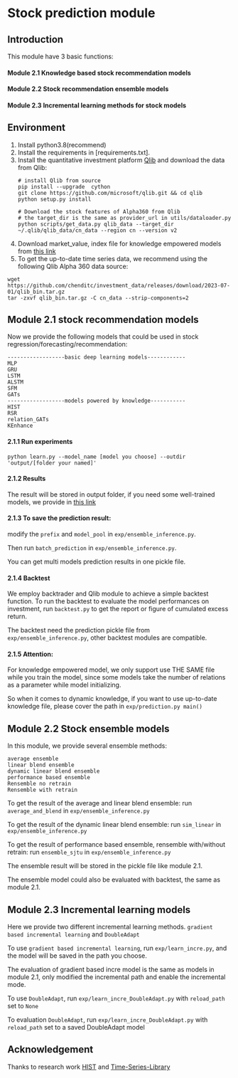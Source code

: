 # Stock prediction module


## Introduction

This module have 3 basic functions:
#### Module 2.1 Knowledge based stock recommendation models
#### Module 2.2 Stock recommendation ensemble models
#### Module 2.3 Incremental learning methods for stock models

## Environment
1. Install python3.8(recommend) 
2. Install the requirements in [requirements.txt].
3. Install the quantitative investment platform [Qlib](https://github.com/microsoft/qlib) and download the data from Qlib:
    ```
    # install Qlib from source
    pip install --upgrade  cython
    git clone https://github.com/microsoft/qlib.git && cd qlib
    python setup.py install

    # Download the stock features of Alpha360 from Qlib
    # the target_dir is the same as provider_url in utils/dataloader.py
    python scripts/get_data.py qlib_data --target_dir ~/.qlib/qlib_data/cn_data --region cn --version v2
    ```
4. Download market_value, index file for knowledge empowered models from [this link](https://drive.google.com/file/d/1KBwZ_lX___bYBIHx9VWRzRgLFb8N3-NK/view?usp=sharing)
5. To get the up-to-date time series data, we recommend using the following Qlib Alpha 360 data source:
```commandline
wget https://github.com/chenditc/investment_data/releases/download/2023-07-01/qlib_bin.tar.gz
tar -zxvf qlib_bin.tar.gz -C cn_data --strip-components=2
```

## Module 2.1 stock recommendation models
Now we provide the following models that could be used in stock regression/forecasting/recommendation:
```
------------------basic deep learning models------------
MLP
GRU
LSTM
ALSTM
SFM
GATs
------------------models powered by knowledge-----------
HIST
RSR
relation_GATs
KEnhance
```
#### 2.1.1 Run experiments
    python learn.py --model_name [model you choose] --outdir 'output/[folder your named]'
#### 2.1.2 Results
The result will be stored in output folder, if you need some well-trained models, we provide in [this link](https://drive.google.com/file/d/1yGHXZDcCgY4AAp_UM_gKXyKo25Atmoft/view?usp=sharing)

[//]: # (### Knowledge choice)
[//]: # (For models in relation_model_dict&#40;in exp/learn.py&#41;, different knowledge source could be chosen as the knowledge input, we have the following choice:)
[//]: # (```angular2html)
[//]: # (industry-relation)
[//]: # (hidy-relation[extracted from HiDy in Module 1])
[//]: # (dueefin)
[//]: # (shanghai tech)
[//]: # (Fr2kg)
[//]: # (Doc2edga)
[//]: # (```)


#### 2.1.3 To save the prediction result:
modify the ```prefix``` and ```model_pool``` in ```exp/ensemble_inference.py```.

Then run ```batch_prediction``` in ```exp/ensemble_inference.py```.

You can get multi models prediction results in one pickle file.

#### 2.1.4 Backtest

We employ backtrader and Qlib module to achieve a simple backtest function. To run the backtest to evaluate the model performances on investment, 
run ```backtest.py``` to get the report or figure of cumulated excess return.

The backtest need the prediction pickle file from ```exp/ensemble_inference.py```, other backtest modules are compatible.

#### 2.1.5 Attention:
For knowledge empowered model, we only support use THE SAME file while you train the model, since some models take the number of relations as a parameter while model initializing. 

So when it comes to dynamic knowledge, if you want to use up-to-date knowledge file, please cover the path in ```exp/prediction.py main()```

[//]: # (For example, HIST needs up-to-date market value, and we use old one now which may could impact the model's performance.)

## Module 2.2 Stock ensemble models

In this module, we provide several ensemble methods:
```angular2html
average ensemble
linear blend ensemble
dynamic linear blend ensemble
performance based ensemble
Rensemble no retrain
Rensemble with retrain
```
To get the result of the average and linear blend ensemble: run ```average_and_blend``` in ```exp/ensemble_inference.py```

To get the result of the dynamic linear blend ensemble: run ```sim_linear``` in ```exp/ensemble_inference.py```

To get the result of performance based ensemble, rensemble with/without retrain: run  ```ensemble_sjtu``` in ```exp/ensemble_inference.py```

The ensemble result will be stored in the pickle file like module 2.1.

The ensemble model could also be evaluated with backtest, the same as module 2.1.

## Module 2.3 Incremental learning models

Here we provide two different incremental learning methods. ```gradient based incremental learning``` and ```DoubleAdapt```

To use ```gradient based incremental learning```, run ```exp/learn_incre.py```, and the model will be saved in the path you choose.

The evaluation of gradient based incre model is the same as models in module 2.1, only modified the incremental path and enable the incremental mode.

To use ```DoubleAdapt```, run ```exp/learn_incre_DoubleAdapt.py``` with ```reload_path``` set to ```None```

To evaluation ```DoubleAdapt```, run ```exp/learn_incre_DoubleAdapt.py``` with ```reload_path``` set to a saved DoubleAdapt model
## Acknowledgement

Thanks to research work [HIST](https://github.com/Wentao-Xu/HIST) and [Time-Series-Library](https://github.com/thuml/Time-Series-Library/)
